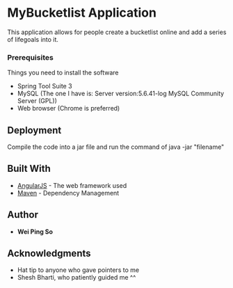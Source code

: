 # MyBucketlist Application 

This application allows for people create a bucketlist online and add a series of lifegoals into it.

### Prerequisites

Things you need to install the software 

- Spring Tool Suite 3
- MySQL (The one I have is: Server version:5.6.41-log MySQL Community Server (GPL))
- Web browser (Chrome is preferred)


## Deployment

Compile the code into a jar file and run the command of java -jar "filename"

## Built With

* [AngularJS](https://angularjs.org/) - The web framework used
* [Maven](https://maven.apache.org/) - Dependency Management


## Author

* **Wei Ping So**

## Acknowledgments

* Hat tip to anyone who gave pointers to me
* Shesh Bharti, who patiently guided me ^^
